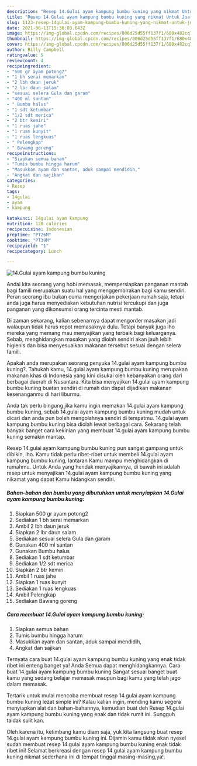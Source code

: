 ```yaml
---
description: "Resep 14.Gulai ayam kampung bumbu kuning yang nikmat Untuk Jualan"
title: "Resep 14.Gulai ayam kampung bumbu kuning yang nikmat Untuk Jualan"
slug: 1123-resep-14gulai-ayam-kampung-bumbu-kuning-yang-nikmat-untuk-jualan
date: 2021-06-11T15:36:03.643Z
image: https://img-global.cpcdn.com/recipes/806d25d55ff137f1/680x482cq70/14gulai-ayam-kampung-bumbu-kuning-foto-resep-utama.jpg
thumbnail: https://img-global.cpcdn.com/recipes/806d25d55ff137f1/680x482cq70/14gulai-ayam-kampung-bumbu-kuning-foto-resep-utama.jpg
cover: https://img-global.cpcdn.com/recipes/806d25d55ff137f1/680x482cq70/14gulai-ayam-kampung-bumbu-kuning-foto-resep-utama.jpg
author: Billy Campbell
ratingvalue: 5
reviewcount: 4
recipeingredient:
- "500 gr ayam potong2"
- "1 bh serai memarkan"
- "2 lbh daun jeruk"
- "2 lbr daun salam"
- "sesuai selera Gula dan garam"
- "400 ml santan"
- " Bumbu halus"
- "1 sdt ketumbar"
- "1/2 sdt merica"
- "2 btr kemiri"
- "1 ruas jahe"
- "1 ruas kunyit"
- "1 ruas lengkuas"
- " Pelengkap"
- " Bawang goreng"
recipeinstructions:
- "Siapkan semua bahan"
- "Tumis bumbu hingga harum"
- "Masukkan ayam dan santan, aduk sampai mendidih,"
- "Angkat dan sajikan"
categories:
- Resep
tags:
- 14gulai
- ayam
- kampung

katakunci: 14gulai ayam kampung 
nutrition: 120 calories
recipecuisine: Indonesian
preptime: "PT26M"
cooktime: "PT39M"
recipeyield: "1"
recipecategory: Lunch

---
```



![14.Gulai ayam kampung bumbu kuning](https://img-global.cpcdn.com/recipes/806d25d55ff137f1/680x482cq70/14gulai-ayam-kampung-bumbu-kuning-foto-resep-utama.jpg)

Andai kita seorang yang hobi memasak, mempersiapkan panganan mantab bagi famili merupakan suatu hal yang menggembirakan bagi kamu sendiri. Peran seorang ibu bukan cuma mengerjakan pekerjaan rumah saja, tetapi anda juga harus menyediakan kebutuhan nutrisi tercukupi dan juga panganan yang dikonsumsi orang tercinta mesti mantab.

Di zaman  sekarang, kalian sebenarnya dapat mengorder masakan jadi walaupun tidak harus repot memasaknya dulu. Tetapi banyak juga lho mereka yang memang mau menyajikan yang terbaik bagi keluarganya. Sebab, menghidangkan masakan yang diolah sendiri akan jauh lebih higienis dan bisa menyesuaikan makanan tersebut sesuai dengan selera famili. 



Apakah anda merupakan seorang penyuka 14.gulai ayam kampung bumbu kuning?. Tahukah kamu, 14.gulai ayam kampung bumbu kuning merupakan makanan khas di Indonesia yang kini disukai oleh kebanyakan orang dari berbagai daerah di Nusantara. Kita bisa menyajikan 14.gulai ayam kampung bumbu kuning buatan sendiri di rumah dan dapat dijadikan makanan kesenanganmu di hari liburmu.

Anda tak perlu bingung jika kamu ingin memakan 14.gulai ayam kampung bumbu kuning, sebab 14.gulai ayam kampung bumbu kuning mudah untuk dicari dan anda pun boleh mengolahnya sendiri di tempatmu. 14.gulai ayam kampung bumbu kuning bisa diolah lewat berbagai cara. Sekarang telah banyak banget cara kekinian yang membuat 14.gulai ayam kampung bumbu kuning semakin mantap.

Resep 14.gulai ayam kampung bumbu kuning pun sangat gampang untuk dibikin, lho. Kamu tidak perlu ribet-ribet untuk membeli 14.gulai ayam kampung bumbu kuning, lantaran Kamu mampu menghidangkan di rumahmu. Untuk Anda yang hendak menyajikannya, di bawah ini adalah resep untuk menyajikan 14.gulai ayam kampung bumbu kuning yang nikamat yang dapat Kamu hidangkan sendiri.

<!--inarticleads1-->

##### Bahan-bahan dan bumbu yang dibutuhkan untuk menyiapkan 14.Gulai ayam kampung bumbu kuning:

1. Siapkan 500 gr ayam potong2
1. Sediakan 1 bh serai memarkan
1. Ambil 2 lbh daun jeruk
1. Siapkan 2 lbr daun salam
1. Sediakan sesuai selera Gula dan garam
1. Gunakan 400 ml santan
1. Gunakan  Bumbu halus
1. Sediakan 1 sdt ketumbar
1. Sediakan 1/2 sdt merica
1. Siapkan 2 btr kemiri
1. Ambil 1 ruas jahe
1. Siapkan 1 ruas kunyit
1. Sediakan 1 ruas lengkuas
1. Ambil  Pelengkap
1. Sediakan  Bawang goreng




<!--inarticleads2-->

##### Cara membuat 14.Gulai ayam kampung bumbu kuning:

1. Siapkan semua bahan
1. Tumis bumbu hingga harum
1. Masukkan ayam dan santan, aduk sampai mendidih,
1. Angkat dan sajikan




Ternyata cara buat 14.gulai ayam kampung bumbu kuning yang enak tidak ribet ini enteng banget ya! Anda Semua dapat menghidangkannya. Cara buat 14.gulai ayam kampung bumbu kuning Sangat sesuai banget buat kamu yang sedang belajar memasak maupun bagi kamu yang telah jago dalam memasak.

Tertarik untuk mulai mencoba membuat resep 14.gulai ayam kampung bumbu kuning lezat simple ini? Kalau kalian ingin, mending kamu segera menyiapkan alat dan bahan-bahannya, kemudian buat deh Resep 14.gulai ayam kampung bumbu kuning yang enak dan tidak rumit ini. Sungguh taidak sulit kan. 

Oleh karena itu, ketimbang kamu diam saja, yuk kita langsung buat resep 14.gulai ayam kampung bumbu kuning ini. Dijamin kamu tiidak akan nyesel sudah membuat resep 14.gulai ayam kampung bumbu kuning enak tidak ribet ini! Selamat berkreasi dengan resep 14.gulai ayam kampung bumbu kuning nikmat sederhana ini di tempat tinggal masing-masing,ya!.

